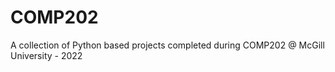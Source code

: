# COMP202

A collection of Python based projects completed during COMP202 @ McGill University - 2022
